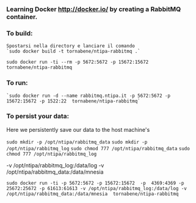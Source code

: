 ### Learning Docker http://docker.io/ by creating a RabbitMQ container.

### To build:

	Spostarsi nella directory e lanciare il comando
    `sudo docker build -t tornabene/ntipa-rabbitmq .`
  
   `sudo docker run -ti --rm -p 5672:5672 -p 15672:15672    tornabene/ntipa-rabbitmq`
   
### To run:

    `sudo docker run -d --name rabbitmq.ntipa.it -p 5672:5672 -p 15672:15672 -p 1522:22  tornabene/ntipa-rabbitmq`
    
### To persist your data:

Here we persistently save our data to the host machine's 

 `sudo mkdir -p /opt/ntipa/rabbitmq_data`
 `sudo mkdir -p /opt/ntipa/rabbitmq_log`
 `sudo chmod 777 /opt/ntipa/rabbitmq_data`
 `sudo chmod 777 /opt/ntipa/rabbitmq_log`

  -v /opt/ntipa/rabbitmq_log:/data/log -v /opt/ntipa/rabbitmq_data:/data/mnesia
    
`sudo docker run -ti -p 5672:5672 -p 15672:15672  -p  4369:4369 -p  25672:25672 -p 61613:61613 -v /opt/ntipa/rabbitmq_log:/data/log -v /opt/ntipa/rabbitmq_data:/data/mnesia  tornabene/ntipa-rabbitmq`


    
   